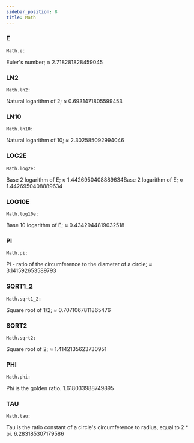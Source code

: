 ```yaml
---
sidebar_position: 8
title: Math
---
```


### E

```
Math.e:
```

Euler's number; ≈ 2.718281828459045

### LN2

```
Math.ln2:
```

Natural logarithm of 2; ≈ 0.6931471805599453

### LN10

```
Math.ln10:
```

Natural logarithm of 10; ≈ 2.302585092994046

### LOG2E

```
Math.log2e:
```

Base 2 logarithm of E; ≈ 1.4426950408889634Base 2 logarithm of E; ≈ 1.4426950408889634

### LOG10E

```
Math.log10e:
```

Base 10 logarithm of E; ≈ 0.4342944819032518

### PI

```
Math.pi:
```

Pi - ratio of the circumference to the diameter of a circle; ≈ 3.141592653589793

### SQRT1_2

```
Math.sqrt1_2:
```

Square root of 1/2; ≈ 0.7071067811865476

### SQRT2

```
Math.sqrt2:
```

Square root of 2; ≈ 1.4142135623730951

### PHI

```
Math.phi:
```

Phi is the golden ratio. 1.618033988749895

### TAU

```
Math.tau:
```

Tau is the ratio constant of a circle's circumference to radius, equal to 2 \* pi. 6.283185307179586

